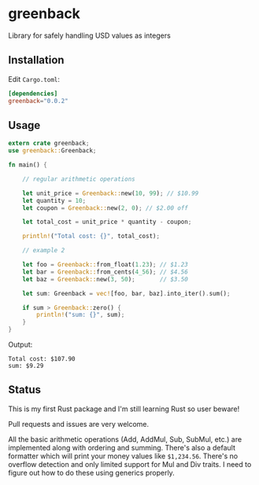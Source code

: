 # greenback

Library for safely handling USD values as integers

## Installation

Edit `Cargo.toml`:

```toml
[dependencies]
greenback="0.0.2"
```

## Usage

```rust
extern crate greenback;
use greenback::Greenback;

fn main() {

    // regular arithmetic operations

    let unit_price = Greenback::new(10, 99); // $10.99
    let quantity = 10;
    let coupon = Greenback::new(2, 0); // $2.00 off

    let total_cost = unit_price * quantity - coupon;

    println!("Total cost: {}", total_cost);

    // example 2

    let foo = Greenback::from_float(1.23); // $1.23
    let bar = Greenback::from_cents(4_56); // $4.56
    let baz = Greenback::new(3, 50);       // $3.50

    let sum: Greenback = vec![foo, bar, baz].into_iter().sum();

    if sum > Greenback::zero() {
        println!("sum: {}", sum);
    }
}
```

Output:
```
Total cost: $107.90
sum: $9.29
```

## Status

This is my first Rust package and I'm still learning Rust so user beware!

Pull requests and issues are very welcome.

All the basic arithmetic operations (Add, AddMul, Sub, SubMul, etc.) are implemented along with ordering and summing.  There's also a default formatter which will print your money values like `$1,234.56`.  There's no overflow detection and only limited support for Mul and Div traits.  I need to figure out how to do these using generics properly.